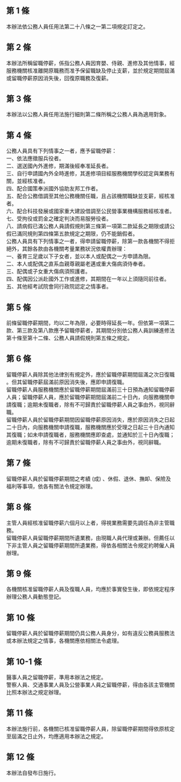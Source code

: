 第 1 條
-------
本辦法依公務人員任用法第二十八條之一第二項規定訂定之。

第 2 條
-------
本辦法所稱留職停薪，係指公務人員因育嬰、侍親、進修及其他情事，經  
服務機關核准離開原職務而准予保留職缺及停止支薪，並於規定期間屆滿  
或留職停薪原因消失後，回復原職務及復薪。

第 3 條
-------
本辦法以公務人員任用法施行細則第二條所稱之公務人員為適用對象。

第 4 條
-------
公務人員具有下列情事之一者，應予留職停薪：  
一、依法應徵服兵役者。  
二、選送國內外進修，期滿後經奉准延長者。  
三、自行申請國內外全時進修，其進修項目經服務機關學校認定與業務有  
    關，並經核准者。  
四、配合國策奉派國外協助友邦工作者。  
五、配合公務借調至其他公務機關任職，且占該機關職缺並支薪，經核准  
    者。  
六、配合科技發展或國家重大建設借調至公民營事業機構服務經核准者。  
七、受拘役或罰金之確定判決而易服勞役者。  
八、請病假已滿公務人員請假規則第三條第一項第二款延長之期限或請公  
    假已滿同規則第四條第五款規定之期限，仍不能銷假者。  
公務人員具有下列情事之一者，得申請留職停薪，除第一款各機關不得拒  
絕外，其餘各款由各機關考量業務狀況依權責辦理：  
一、養育三足歲以下子女者，並以本人或配偶之一方申請為限。  
二、本人或配偶之直系血親尊親屬老邁或重大傷病須侍奉者。  
三、配偶或子女重大傷病須照護者。  
四、配偶因公派赴國外工作或進修，其期間在一年以上須隨同前往者。  
五、其他經考試院會同行政院認定之情事者。

第 5 條
-------
前條留職停薪期間，均以二年為限，必要時得延長一年。但依第一項第二  
款、第三款及第八款應予留職停薪者，其期間分別依公務人員訓練進修法  
第十條至第十二條、公務人員請假規則第五條之規定。

第 6 條
-------
留職停薪人員除其他法律別有規定外，應於留職停薪期間屆滿之次日復職  
。但其留職停薪屆滿前原因消失後，應即申請復職。  
留職停薪人員服務機關應於留職停薪期間屆滿前三十日預為通知留職停薪  
人員；留職停薪人員，應於留職停薪期間屆滿前二十日內，向服務機關申  
請復職；逾期未復職者，除有不可歸責於留職停薪人員之事由外，視同辭  
職。  
留職停薪人員於留職停薪期間因留職停薪原因消失，應於原因消失之日起  
二十日內，向服務機關申請復職，服務機關應於受理之日起三十日內通知  
其復職；如未申請復職者，服務機關應即查處，並通知於三十日內復職；  
逾期未復職者，除有不可歸責於留職停薪人員之事由外，視同辭職。

第 7 條
-------
留職停薪人員於留職停薪期間之考績 (成) 、休假、退休、撫卹、保險及  
福利等事項，依各有關法令規定辦理。

第 8 條
-------
主管人員經核准留職停薪六個月以上者，得視業務需要先調任為非主管職  
務。  
留職停薪人員留職停薪期間所遺業務，由現職人員代理或兼辦。但薦任以  
下非主管人員之留職停薪期間所遺業務，得依各相關法令規定約聘僱人員  
辦理。

第 9 條
-------
各機關核准留職停薪人員及復職人員，均應於事實發生後，即依規定程序  
辦理公務人員動態登記。

第 10 條
--------
留職停薪人員於留職停薪期間仍具公務人員身分，如有違反公務員服務法  
或本辦法規定之情事，各機關應依相關法令處理。

第 10-1 條
----------
醫事人員之留職停薪，準用本辦法之規定。  
警察人員、交通事業人員及公營事業人員之留職停薪，得由各該主管機關  
比照本辦法之規定辦理。

第 11 條
--------
本辦法施行前，各機關已核准留職停薪人員，除留職停薪期間得依原核定  
至屆滿之日止外，均應適用本辦法之規定。

第 12 條
--------
本辦法自發布日施行。

